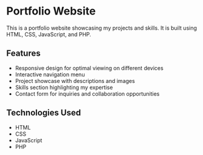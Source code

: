 # Portfolio Website

This is a portfolio website showcasing my projects and skills. It is built using HTML, CSS, JavaScript, and PHP.

## Features

- Responsive design for optimal viewing on different devices
- Interactive navigation menu
- Project showcase with descriptions and images
- Skills section highlighting my expertise
- Contact form for inquiries and collaboration opportunities

## Technologies Used

- HTML
- CSS
- JavaScript
- PHP

